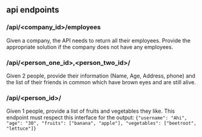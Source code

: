 ## api endpoints

### /api/<company_id>/employees
Given a company, the API needs to return all their employees. Provide the appropriate solution if the company does not 
have any employees.

### /api/<person_one_id>,<person_two_id>/
Given 2 people, provide their information (Name, Age, Address, phone) and the list of their friends in common which 
have brown eyes and are still alive.

### /api/<person_id>/
Given 1 people, provide a list of fruits and vegetables they like. This endpoint must respect this interface for the 
output: `{"username": "Ahi", "age": "30", "fruits": ["banana", "apple"], "vegetables": ["beetroot", "lettuce"]}`


